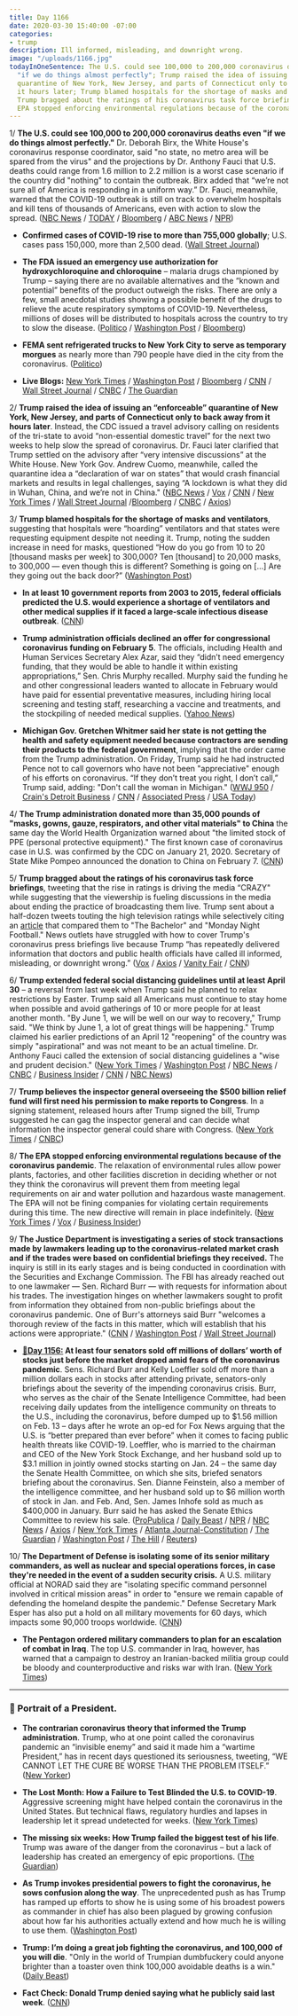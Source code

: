 ```yaml
---
title: Day 1166
date: 2020-03-30 15:40:00 -07:00
categories:
- trump
description: Ill informed, misleading, and downright wrong.
image: "/uploads/1166.jpg"
todayInOneSentence: The U.S. could see 100,000 to 200,000 coronavirus deaths even
  "if we do things almost perfectly"; Trump raised the idea of issuing an “enforceable”
  quarantine of New York, New Jersey, and parts of Connecticut only to back away from
  it hours later; Trump blamed hospitals for the shortage of masks and ventilators;
  Trump bragged about the ratings of his coronavirus task force briefings; and the
  EPA stopped enforcing environmental regulations because of the coronavirus pandemic.
---
```


1/ **The U.S. could see 100,000 to 200,000 coronavirus deaths even "if we do things almost perfectly."** Dr. Deborah Birx, the White House's coronavirus response coordinator, said "no state, no metro area will be spared from the virus" and the projections by Dr. Anthony Fauci that U.S. deaths could range from 1.6 million to 2.2 million is a worst case scenario if the country did "nothing" to contain the outbreak. Birx added that “we’re not sure all of America is responding in a uniform way.” Dr. Fauci, meanwhile, warned that the COVID-19 outbreak is still on track to overwhelm hospitals and kill tens of thousands of Americans, even with action to slow the spread. ([NBC News](https://www.nbcnews.com/news/us-news/dr-deborah-birx-predicts-200-000-deaths-if-we-do-n1171876) / [TODAY](https://www.today.com/video/dr-deborah-birx-predicts-up-to-200-000-deaths-if-we-do-things-almost-perfectly-81368133527) / [Bloomberg](https://www.bloomberg.com/news/articles/2020-03-29/fauci-warns-100-000-200-000-coronavirus-deaths-possible-in-u-s) / [ABC News](https://abcnews.go.com/Politics/coronavirus-government-response-updates-trump-extends-guidelines-april/story?id=69871923) / [NPR](https://www.npr.org/sections/coronavirus-live-updates/2020/03/29/823517467/fauci-estimates-that-100-000-to-200-000-americans-could-die-from-the-coronavirus))

* **Confirmed cases of COVID-19 rise to more than 755,000 globally**; U.S. cases pass 150,000, more than 2,500 dead. ([Wall Street Journal](https://www.wsj.com/articles/china-gets-back-to-work-while-u-s-extends-coronavirus-shutdowns-11585561393?mod=hp_lead_pos1))

* **The FDA issued an emergency use authorization for hydroxychloroquine and chloroquine** – malaria drugs championed by Trump – saying there are no available alternatives and the “known and potential” benefits of the product outweigh the risks. There are only a few, small anecdotal studies showing a possible benefit of the drugs to relieve the acute respiratory symptoms of COVID-19. Nevertheless, millions of doses will be distributed to hospitals across the country to try to slow the disease. ([Politico](https://www.politico.com/news/2020/03/29/fda-emergency-authorization-anti-malaria-drug-155095) / [Washington Post](https://www.washingtonpost.com/business/2020/03/30/coronavirus-drugs-hydroxychloroquin-chloroquine/) / [Bloomberg](https://www.bloomberg.com/news/articles/2020-03-30/u-s-allows-emergency-use-of-drug-trump-backed-to-treat-virus?sref=MIBMEEoj))

* **FEMA sent refrigerated trucks to New York City to serve as temporary morgues** as nearly more than 790 people have died in the city from the coronavirus. ([Politico](https://www.politico.com/states/new-york/city-hall/story/2020/03/30/fema-sends-refrigerated-trucks-to-new-york-city-to-hold-bodies-1269600))

* **Live Blogs:** [New York Times](https://www.nytimes.com/2020/03/30/world/coronavirus-news.html?action=click&module=Spotlight&pgtype=Homepage) / [Washington Post](https://www.washingtonpost.com/world/2020/03/30/coronavirus-latest-news/) / [Bloomberg](https://www.bloomberg.com/news/articles/2020-03-29/trump-extends-u-s-guidelines-until-end-of-april-virus-update?srnd=premium&sref=MIBMEEoj) / [CNN](https://www.cnn.com/world/live-news/coronavirus-outbreak-03-30-20-intl-hnk/index.html) / [Wall Street Journal](https://www.wsj.com/livecoverage/coronavirus?mod=theme_coronavirus-ribbon) / [CNBC](https://www.cnbc.com/2020/03/30/coronavirus-live-updates-sweden-defends-approach.html) / [The Guardian](https://www.theguardian.com/us-news/live/2020/mar/30/coronavirus-us-live-updates-donald-trump-deaths-america-new-york-fauci)

2/ **Trump raised the idea of issuing an “enforceable” quarantine of New York, New Jersey, and parts of Connecticut only to back away from it hours later**. Instead, the CDC issued a travel advisory calling on residents of the tri-state to avoid “non-essential domestic travel” for the next two weeks to help slow the spread of coronavirus. Dr. Fauci later clarified that Trump settled on the advisory after “very intensive discussions” at the White House. New York Gov. Andrew Cuomo, meanwhile, called the quarantine idea a “declaration of war on states” that would crash financial markets and results in legal challenges, saying “A lockdown is what they did in Wuhan, China, and we’re not in China." ([NBC News](https://www.nbcnews.com/politics/white-house/trump-considering-enforceable-quarantine-n-y-parts-n-j-connecticut-n1171186) / [Vox](https://www.vox.com/2020/3/28/21198198/trump-quarantine-enforceable-new-york) / [CNN](https://www.cnn.com/2020/03/29/politics/fauci-trump-quarantine-white-house-discussions/) / [New York Times](https://www.nytimes.com/2020/03/28/us/politics/trump-virginia-comfort-coronavirus.html) / [Wall Street Journal](https://www.wsj.com/articles/coronavirus-recession-will-be-as-bad-or-worse-than-2009-imf-director-warns-11585380805) /[Bloomberg](https://www.bloomberg.com/news/articles/2020-03-28/trump-says-he-s-considering-quarantine-for-new-york-new-jersey?sref=MIBMEEoj) / [CNBC](https://www.cnbc.com/2020/03/28/trump-considers-enforceable-quarantine-in-new-york-new-jersey-and-parts-of-connecticut.html) / [Axios](https://www.axios.com/cuomo-trump-mandatory-quarantine-panic-35ae54a1-0aa9-4a38-910d-647293002fc2.html))

3/ **Trump blamed hospitals for the shortage of masks and ventilators**, suggesting that hospitals were “hoarding” ventilators and that states were requesting equipment despite not needing it. Trump, noting the sudden increase in need for masks, questioned “How do you go from 10 to 20 \[thousand masks per week\] to 300,000? Ten \[thousand\] to 20,000 masks, to 300,000 — even though this is different? Something is going on \[...\] Are they going out the back door?” ([Washington Post](https://www.washingtonpost.com/politics/2020/03/29/trump-bizarrely-blames-hospitals-mask-ventilator-shortages/))

* **In at least 10 government reports from 2003 to 2015, federal officials predicted the U.S. would experience a shortage of ventilators and other medical supplies if it faced a large-scale infectious disease outbreak**. ([CNN](https://www.cnn.com/2020/03/27/cnn10/ventilators-supply-government-warnings-coronavirus-invs/index.html))

* **Trump administration officials declined an offer for congressional coronavirus funding on February 5**. The officials, including Health and Human Services Secretary Alex Azar, said they “didn’t need emergency funding, that they would be able to handle it within existing appropriations,” Sen. Chris Murphy recalled. Murphy said the funding he and other congressional leaders wanted to allocate in February would have paid for essential preventative measures, including hiring local screening and testing staff, researching a vaccine and treatments, and the stockpiling of needed medical supplies. ([Yahoo News](https://news.yahoo.com/senator-says-white-house-turned-down-emergency-coronavirus-funding-in-early-february-003319950.html))

* **Michigan Gov. Gretchen Whitmer said her state is not getting the health and safety equipment needed because contractors are sending their products to the federal government**, implying that the order came from the Trump administration. On Friday, Trump said he had instructed Pence not to call governors who have not been "appreciative" enough of his efforts on coronavirus. “If they don’t treat you right, I don’t call,” Trump said, adding: "Don't call the woman in Michigan." ([WWJ 950](https://wwjnewsradio.radio.com/articles/after-trump-attacks-whitmer-she-says-fed-supplies-delayed) / [Crain's Detroit Business](https://www.crainsdetroit.com/coronavirus/whitmer-feds-told-vendors-not-send-medical-supplies-michigan) / [CNN](https://www.cnn.com/2020/03/27/politics/michigan-governor-medical-supplies-cnntv) / [Associated Press](https://apnews.com/744ea7fa48991a906bd4e7daa36db7b2) / [USA Today](https://www.usatoday.com/story/news/politics/2020/03/27/coronavirus-donald-trump-tells-pence-not-call-michigan-governor/2931251001/))

4/ **The Trump administration donated more than 35,000 pounds of "masks, gowns, gauze, respirators, and other vital materials" to China** the same day the World Health Organization warned about "the limited stock of PPE (personal protective equipment)." The first known case of coronavirus case in U.S. was confirmed by the CDC on January 21, 2020. Secretary of State Mike Pompeo announced the donation to China on February 7. ([CNN](https://www.cnn.com/2020/03/29/opinions/coronavirus-personal-protective-equipment-obeidallah/))

5/ **Trump bragged about the ratings of his coronavirus task force briefings**, tweeting that the rise in ratings is driving the media “CRAZY" while suggesting that the viewership is fueling discussions in the media about ending the practice of broadcasting them live. Trump sent about a half-dozen tweets touting the high television ratings while selectively citing an [article](https://www.nytimes.com/2020/03/30/arts/television/trump-coronavirus-briefing.html) that compared them to "The Bachelor" and "Monday Night Football." News outlets have struggled with how to cover Trump's coronavirus press briefings live because Trump “has repeatedly delivered information that doctors and public health officials have called ill informed, misleading, or downright wrong.” ([Vox](https://www.vox.com/policy-and-politics/2020/3/29/21198903/trump-coronavirus-press-conference-news-media) / [Axios](https://www.axios.com/trump-tweets-coronavirus-ratings-briefings-1163d752-5cdf-4b2e-ae5c-8386c143bcfc.html) / [Vanity Fair](https://www.vanityfair.com/hollywood/2020/03/trump-coronavirus-press-conference-ratings) / [CNN](https://www.cnn.com/2020/03/30/politics/donald-trump-coronavirus-daily-briefing-white-house/index.html))

6/ **Trump extended federal social distancing guidelines until at least April 30** – a reversal from last week when Trump said he planned to relax restrictions by Easter. Trump said all Americans must continue to stay home when possible and avoid gatherings of 10 or more people for at least another month. "By June 1, we will be well on our way to recovery," Trump said. "We think by June 1, a lot of great things will be happening." Trump claimed his earlier predictions of an April 12 "reopening" of the country was simply "aspirational" and was not meant to be an actual timeline. Dr. Anthony Fauci called the extension of social distancing guidelines a "wise and prudent decision." ([New York Times](https://www.nytimes.com/2020/03/29/us/politics/trump-coronavirus-guidelines.html) / [Washington Post](https://www.washingtonpost.com/national/president-trump-extends-social-distancing-guidance-until-end-of-april/2020/03/29/5799f262-71e8-11ea-a9bd-9f8b593300d0_story.html) / [NBC News](https://www.nbcnews.com/politics/donald-trump/trump-extends-social-distancing-guidelines-april-30-predicts-great-things-n1171536) / [CNBC](https://www.cnbc.com/2020/03/29/president-trump-extends-national-social-distancing-guidelines-through-april-30.html) / [Business Insider](https://www.businessinsider.com/trump-presser-extends-social-distancing-guidelines-until-april-30-2020-3) / [CNN](https://www.cnn.com/2020/03/29/politics/trump-coronavirus-press-conference/index.html) / [NBC News](https://www.nbcnews.com/news/us-news/dr-deborah-birx-predicts-200-000-deaths-if-we-do-n1171876))

7/ **Trump believes the inspector general overseeing the $500 billion relief fund will first need his permission to make reports to Congress**. In a signing statement, released hours after Trump signed the bill, Trump suggested he can gag the inspector general and can decide what information the inspector general could share with Congress. ([New York Times](https://www.nytimes.com/2020/03/27/us/trump-signing-statement-coronavirus.html) / [CNBC](https://www.cnbc.com/2020/03/28/trump-pushes-back-against-congressional-oversight-for-500-billion-bailout-fund.html))

8/ **The EPA stopped enforcing environmental regulations because of the coronavirus pandemic**. The relaxation of environmental rules allow power plants, factories, and other facilities discretion in deciding whether or not they think the coronavirus will prevent them from meeting legal requirements on air and water pollution and hazardous waste management. The EPA will not be fining companies for violating certain requirements during this time. The new directive will remain in place indefinitely. ([New York Times](https://www.nytimes.com/2020/03/26/climate/epa-coronavirus-pollution-rules.html) / [Vox](https://www.vox.com/policy-and-politics/2020/3/29/21198674/coronavirus-epa-trump-regulations) / [Business Insider](https://www.businessinsider.com/coronavirus-epa-stops-enforcing-environmental-protection-rules-2020-3))

9/ **The Justice Department is investigating a series of stock transactions made by lawmakers leading up to the coronavirus-related market crash and if the trades were based on confidential briefings they received.** The inquiry is still in its early stages and is being conducted in coordination with the Securities and Exchange Commission. The FBI has already reached out to one lawmaker — Sen. Richard Burr — with requests for information about his trades. The investigation hinges on whether lawmakers sought to profit from information they obtained from non-public briefings about the coronavirus pandemic. One of Burr's attorneys said Burr "welcomes a thorough review of the facts in this matter, which will establish that his actions were appropriate." ([CNN](https://www.cnn.com/2020/03/29/politics/justice-stock-trades-lawmakers-coronavirus/index.html) / [Washington Post](https://www.washingtonpost.com/world/national-security/senator-richard-burr-stock-trades-coronavirus-investigation/2020/03/30/36487df8-7298-11ea-87da-77a8136c1a6d_story.html) / [Wall Street Journal](https://www.wsj.com/articles/justice-department-investigating-lawmakers-for-possible-insider-trading-11585586365))

* **[📌Day 1156:](https://whatthefuckjusthappenedtoday.com/2020/03/20/day-1156/#4-at-least-four-senators-sold-off-mi) At least four senators sold off millions of dollars’ worth of stocks just before the market dropped amid fears of the coronavirus pandemic**. Sens. Richard Burr and Kelly Loeffler sold off more than a million dollars each in stocks after attending private, senators-only briefings about the severity of the impending coronavirus crisis. Burr, who serves as the chair of the Senate Intelligence Committee, had been receiving daily updates from the intelligence community on threats to the U.S., including the coronavirus, before dumped up to $1.56 million on Feb. 13 – days after he wrote an op-ed for Fox News arguing that the U.S. is “better prepared than ever before” when it comes to facing public health threats like COVID-19. Loeffler, who is married to the chairman and CEO of the New York Stock Exchange, and her husband sold up to $3.1 million in jointly owned stocks starting on Jan. 24 – the same day the Senate Health Committee, on which she sits, briefed senators briefing about the coronavirus. Sen. Dianne Feinstein, also a member of the intelligence committee, and her husband sold up to $6 million worth of stock in Jan. and Feb. And, Sen. James Inhofe sold as much as $400,000 in January. Burr said he has asked the Senate Ethics Committee to review his sale. ([ProPublica](https://www.propublica.org/article/senator-dumped-up-to-1-6-million-of-stock-after-reassuring-public-about-coronavirus-preparedness) / [Daily Beast](https://www.thedailybeast.com/sen-kelly-loeffler-dumped-millions-in-stock-after-coronavirus-briefing) / [NPR](https://www.npr.org/2020/03/19/818192535/burr-recording-sparks-questions-about-private-comments-on-covid-19) / [NBC News](https://www.nbcnews.com/politics/congress/aoc-calls-senate-intel-chair-richard-burr-resign-stock-selloff-n1164401) / [Axios](https://www.axios.com/richard-burr-coronavirus-stock-7bd10426-de87-43d7-9939-8241d2ab08db.html) / [New York Times](https://www.nytimes.com/2020/03/19/us/politics/richard-burr-coronavirus-stocks.html) / [Atlanta Journal-Constitution](https://www.ajc.com/news/state--regional-govt--politics/perdue-loeffler-among-senators-whose-stock-trading-during-coronavirus-raises-questions/YjEYsWqAVwZh52HTpl1EpL/) / [The Guardian](https://www.theguardian.com/us-news/2020/mar/20/republican-senators-sold-stocks-before-markets-plunged-on-coronavirus-fears-reports) / [Washington Post](https://www.washingtonpost.com/politics/sen-richard-burr-r-nc-says-he-has-asked-senate-ethics-committee-for-review-of-his-stock-sales/2020/03/20/43861396-6ab8-11ea-b313-df458622c2cc_story.html) / [The Hill](https://thehill.com/blogs/blog-briefing-room/news/36806-burr-told-family-to-withdraw-everything-from-bank) / [Reuters](https://www.reuters.com/article/us-china-health-usa-intelligence/u-s-spy-agencies-monitor-coronavirus-spread-concerns-about-india-sources-idUSKCN20L37R))

10/ **The Department of Defense is isolating some of its senior military commanders, as well as nuclear and special operations forces, in case they're needed in the event of a sudden security crisis.** A U.S. military official at NORAD said they are "isolating specific command personnel involved in critical mission areas" in order to "ensure we remain capable of defending the homeland despite the pandemic." Defense Secretary Mark Esper has also put a hold on all military movements for 60 days, which impacts some 90,000 troops worldwide. ([CNN](https://www.cnn.com/2020/03/30/politics/us-military-special-protection-measures-coronavirus/index.html))

* **The Pentagon ordered military commanders to plan for an escalation of combat in Iraq**. The top U.S. commander in Iraq, however, has warned that a campaign to destroy an Iranian-backed militia group could be bloody and counterproductive and risks war with Iran. ([New York Times](https://www.nytimes.com/2020/03/27/world/middleeast/pentagon-iran-iraq-militias-coronavirus.html))

---

### 👑 Portrait of a President.

* **The contrarian coronavirus theory that informed the Trump administration**. Trump, who at one point called the coronavirus pandemic an “invisible enemy” and said it made him a “wartime President,” has in recent days questioned its seriousness, tweeting, “WE CANNOT LET THE CURE BE WORSE THAN THE PROBLEM ITSELF.” ([New Yorker](https://www.newyorker.com/news/q-and-a/the-contrarian-coronavirus-theory-that-informed-the-trump-administration))

* **The Lost Month: How a Failure to Test Blinded the U.S. to COVID-19**. Aggressive screening might have helped contain the coronavirus in the United States. But technical flaws, regulatory hurdles and lapses in leadership let it spread undetected for weeks. ([New York Times](https://www.nytimes.com/2020/03/28/us/testing-coronavirus-pandemic.html))

* **The missing six weeks: How Trump failed the biggest test of his life**. Trump was aware of the danger from the coronavirus – but a lack of leadership has created an emergency of epic proportions. ([The Guardian](https://www.theguardian.com/us-news/2020/mar/28/trump-coronavirus-politics-us-health-disaster))

* **As Trump invokes presidential powers to fight the coronavirus, he sows confusion along the way**. The unprecedented push as has Trump has ramped up efforts to show he is using some of his broadest powers as commander in chief has also been plagued by growing confusion about how far his authorities actually extend and how much he is willing to use them. ([Washington Post](https://www.washingtonpost.com/politics/trump-quarantine-defense-production-act-confusion/2020/03/28/2c7d9214-7125-11ea-b148-e4ce3fbd85b5_story.html))

* **Trump: I’m doing a great job fighting the coronavirus, and 100,000 of you will die**. "Only in the world of Trumpian dumbfuckery could anyone brighter than a toaster oven think 100,000 avoidable deaths is a win." ([Daily Beast](https://www.thedailybeast.com/trump-im-doing-a-great-job-fighting-the-coronavirus-and-100000-of-you-will-die))

* **Fact Check: Donald Trump denied saying what he publicly said last week**. ([CNN](https://www.cnn.com/2020/03/29/politics/fact-check-coronavirus-briefing/index.html))